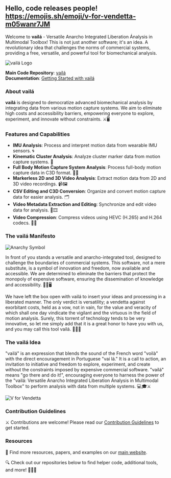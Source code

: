 ## Hello, code releases people! https://emojis.sh/emoji/v-for-vendetta-m05wanr7JM

Welcome to **vailá** - Versatile Anarcho Integrated Liberation Ánalysis in Multimodal Toolbox! This is not just another software; it's an idea. A revolutionary idea that challenges the norms of commercial systems, providing a free, versatile, and powerful tool for biomechanical analysis.

![vailá Logo](https://github.com/your-repo/vaila/raw/main/docs/images/vaila.png)

**Main Code Repository**: [vailá](https://github.com/your-repo/vaila)  
**Documentation**: [Getting Started with vailá](https://github.com/your-repo/vaila/docs)

### About vailá

**vailá** is designed to democratize advanced biomechanical analysis by integrating data from various motion capture systems. We aim to eliminate high costs and accessibility barriers, empowering everyone to explore, experiment, and innovate without constraints. ⚔️🖥️

### Features and Capabilities

- **IMU Analysis**: Process and interpret motion data from wearable IMU sensors. 🌀
- **Kinematic Cluster Analysis**: Analyze cluster marker data from motion capture systems. 🎯
- **Full Body Motion Capture System Analysis**: Process full-body motion capture data in C3D format. 🕺💃
- **Markerless 2D and 3D Video Analysis**: Extract motion data from 2D and 3D video recordings. 📹🖼️
- **CSV Editing and C3D Conversion**: Organize and convert motion capture data for easier analysis. 🗂️
- **Video Metadata Extraction and Editing**: Synchronize and edit video data for analysis. 📝🎞️
- **Video Compression**: Compress videos using HEVC (H.265) and H.264 codecs. 🔄📼

### The vailá Manifesto

![Anarchy Symbol](https://github.com/your-repo/vaila/raw/main/docs/images/anarchy.png)

In front of you stands a versatile and anarcho-integrated tool, designed to challenge the boundaries of commercial systems. This software, not a mere substitute, is a symbol of innovation and freedom, now available and accessible. We are determined to eliminate the barriers that protect the monopoly of expensive software, ensuring the dissemination of knowledge and accessibility. 🏴‍☠️🖥️

We have left the box open with vailá to insert your ideas and processing in a liberated manner. The only verdict is versatility; a vendetta against exorbitant costs, held as a vow, not in vain, for the value and veracity of which shall one day vindicate the vigilant and the virtuous in the field of motion analysis. Surely, this torrent of technology tends to be very innovative, so let me simply add that it is a great honor to have you with us, and you may call this tool vailá. 🏴‍☠️💡

### The vailá Idea

"vailá" is an expression that blends the sound of the French word "voilà" with the direct encouragement in Portuguese "vai lá." It is a call to action, an invitation to initiative and freedom to explore, experiment, and create without the constraints imposed by expensive commercial software. "vailá" means "go there and do it!", encouraging everyone to harness the power of the "vailá: Versatile Anarcho Integrated Liberation Ánalysis in Multimodal Toolbox" to perform analysis with data from multiple systems. 💻🎓⚔️

![V for Vendetta](https://github.com/your-repo/vaila/raw/main/docs/images/vendetta.png)

### Contribution Guidelines

⚔️ Contributions are welcome! Please read our [Contribution Guidelines](https://github.com/your-repo/vaila/CONTRIBUTING.md) to get started.

### Resources

📜 Find more resources, papers, and examples on our [main website](https://vaila-multimodaltoolbox.org).

🔍 Check out our repositories below to find helper code, additional tools, and more! 🏴‍☠️🔧
